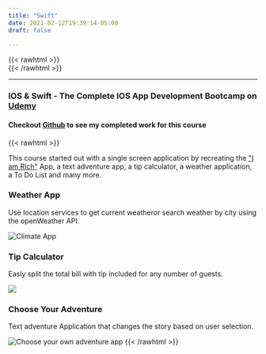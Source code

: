 ```yaml
---
title: "Swift"
date: 2021-02-12T19:39:14-05:00
draft: false

---
```

{{< rawhtml >}}
<br />
{{< /rawhtml >}}

***
### IOS & Swift - The Complete IOS App Development Bootcamp on [Udemy](https://www.udemy.com/course/ios-13-app-development-bootcamp/)


#### Checkout [Github](https://github.com/katiewhelan/IOSProjectWork) to see my completed work for this course

{{< rawhtml >}}
<p>This course started out with a single screen application by recreating the <a href="https://en.wikipedia.org/wiki/I_Am_Rich">"I am Rich"</a> App, a text adventure app, a tip calculator, a weather application, a To Do List and many more. </p>

<h3>Weather App</h3>
<p>Use location services to get current weatheror search weather by city using the openWeather API.</p>
<img src="/images/swift/Climate4.gif" class="centergif" alt="Climate App"/>
<h3>Tip Calculator</h3>
<p>Easly split the total bill with tip included for any number of guests.</p>
<img src="/images/swift/Tip.gif" class="centergif" alt"Tip App">
<h3>Choose Your Adventure</h3>
<p>Text adventure Application that changes the story based on user selection.</p>
<img src="/images/swift/Adventure.gif" alt="Choose your own adventure app" class="centergif">
{{< /rawhtml >}}
